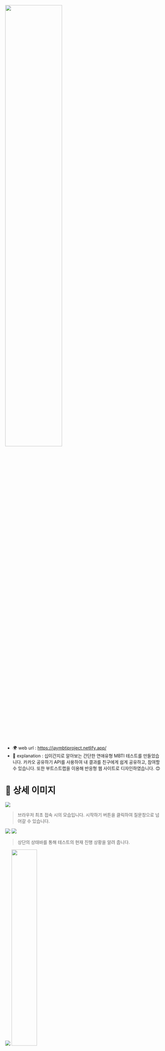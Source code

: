 <img src="https://user-images.githubusercontent.com/93428247/223017378-7d21ebae-1e25-449f-abec-afdd07893274.png" width="60%"></img>

- 🌍 web url : https://jaymbtiproject.netlify.app/
- 💬 explanation : 십이간지로 알아보는 간단한 연애유형 MBTI 테스트를 만들었습니다. 카카오 공유하기 API를 사용하여 내 결과를 친구에게 쉽게 공유하고, 참여할 수 있습니다. 또한 부트스트랩을 이용해 반응형 웹 사이트로 디자인하였습니다. 😊

# 🔎 상세 이미지
![](https://user-images.githubusercontent.com/93428247/222995869-187bd3ed-08e3-48cc-8ebc-6325e3131428.png)

> 브라우저 최초 접속 시의 모습입니다. 시작하기 버튼을 클릭하여 질문창으로 넘어갈 수 있습니다.

![](https://user-images.githubusercontent.com/93428247/222996514-e6f324e6-43ca-49c2-92ec-05ca0f20f926.png) ![](https://user-images.githubusercontent.com/93428247/222997235-aeb70a2c-986e-4fdd-b88f-f5461715d82b.png)

> 상단의 상태바를 통해 테스트의 현재 진행 상황을 알려 줍니다.

![](https://user-images.githubusercontent.com/93428247/222999044-e0ae45b7-56a9-44e7-a218-d3d6f683be7a.png) <img src="https://user-images.githubusercontent.com/93428247/222999645-26e36557-45cc-412c-8462-95a63fd82f38.png" width="40%"></img>

> 테스트의 결과를 확인하고 카카오톡으로 공유할 수 있습니다.

![](https://user-images.githubusercontent.com/93428247/223000114-70c4eca1-3b09-4418-b173-d5c2fa49bb15.png)

> 카카오톡으로 공유한 결과를 클릭했을 때 친구의 결과를 확인해 보고, 나도 같이 참여해 볼 수 있습니다.
